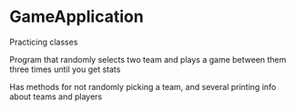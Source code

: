 # GameApplication
Practicing classes

Program that randomly selects two team and plays a game between them three times until you get stats


Has methods for not randomly picking a team, and several printing info about teams and players
